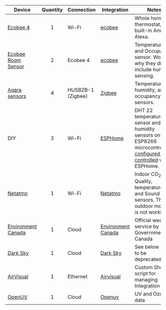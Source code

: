 

| Device                                                       | Quantity | Connection        | Integration                                                  | Notes                                                        |
| ------------------------------------------------------------ | :------: | ----------------- | ------------------------------------------------------------ | ------------------------------------------------------------ |
| [Ecobee 4](https://www.ecobee.com/en-us/smart-thermostats/smart-wifi-thermostat-with-voice-control/) |    1     | Wi-Fi             | [ecobee](https://www.home-assistant.io/integrations/ecobee/) | Whole home thermostat, with built-in Amazon Alexa.           |
| [Ecobee Room Sensor](https://www.ecobee.com/en-us/accessories/smart-temperature-occupancy-sensor/) |    2     | Ecobee 4          | [ecobee](https://www.home-assistant.io/integrations/ecobee/) | Temperature and Occupancy sensor.  Wonder why they did not include humidity sensing. |
| [Aqara sensors](https://www.gearbest.com/access-control/pp_626702.html?wid=1433363) |    4     | HUSBZB-1 (Zigbee) | [Zigbee](https://www.home-assistant.io/integrations/zigbee/) | Temperature, humidity, and occupancy sensors.                |
| DIY                                                          |    3     | Wi-Fi             | [ESPHome](https://www.home-assistant.io/integrations/esphome/) | DHT 22 temperature sensor and humidity sensors on ESP8266 microcontrollers, [configured and controlled](https://esphome.io/components/sensor/dht.html) via  ESPHome. |
| [Netatmo](https://www.netatmo.com/en-us/weather/weatherstation) |    1     | Wi-Fi             | [Netatmo](https://www.home-assistant.io/integrations/netatmo/) | Indoor  CO<sub>2</sub>, Air Quality, temperature, and Sound sensors. The outdoor module is not working. |
| [Environment Canada](https://weather.gc.ca/index_e.html)     |    1     | Cloud             | [Environment Canada](https://www.home-assistant.io/integrations/environment_canada/) | Official weather service by Goverrnment of Canada            |
| [Dark Sky](https://darksky.net/)                             |    1     | Cloud             | [Dark Sky](https://www.home-assistant.io/integrations/darksky/) | See below (soon to be deprecated)                            |
| [AirVisual](https://www.home-assistant.io/integrations/airvisual/) |    1     | Ethernet          | [Airvisual](https://www.home-assistant.io/integrations/airvisual/) | Custom Shell script for managing Integration                 |
| [OpenUV](https://www.openuv.io/)                             |    1     | Cloud             | [Openuv](https://www.home-assistant.io/integrations/openuv/) | UV and Ozone data                                            |


